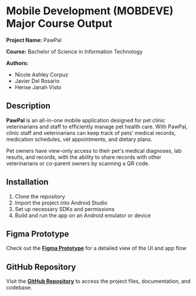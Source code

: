 # Mobile Development (MOBDEVE) Major Course Output
**Project Name:** PawPal

**Course:** Bachelor of Science in Information Technology

**Authors:** 
- Nicole Ashley Corpuz
- Javier Del Rosario
- Herise Janah Visto

## Description
**PawPal** is an all-in-one mobile application designed for pet clinic veterinarians and staff to efficiently manage pet health care. With PawPal, clinic staff and veterinarians can keep track of pets' medical records, medication schedules, vet appointments, and dietary plans.

Pet owners have view-only access to their pet's medical diagnoses, lab results, and records, with the ability to share records with other veterinarians or co-parent owners by scanning a QR code.

## Installation
1. Clone the repository
2. Import the project into Android Studio
3. Set up necessary SDKs and permissions
4. Build and run the app on an Android emulator or device

## Figma Prototype
Check out the **[Figma Prototype](https://www.figma.com/proto/8bRuaazRIw7Ja5Yde9EAJU/%5BMOBDEVE%5D-PawPal?node-id=2064-69&t=bVXvvBbNEpT48YVh-1)** for a detailed view of the UI and app flow

## GitHub Repository
Visit the **[GitHub Repository](https://github.com/zookee76/pawpal)** to access the project files, documentation, and codebase.
